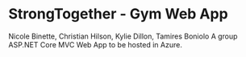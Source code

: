 # StrongTogether - Gym Web App
Nicole Binette, Christian Hilson, Kylie Dillon, Tamires Boniolo
A group ASP.NET Core MVC Web App to be hosted in Azure.
